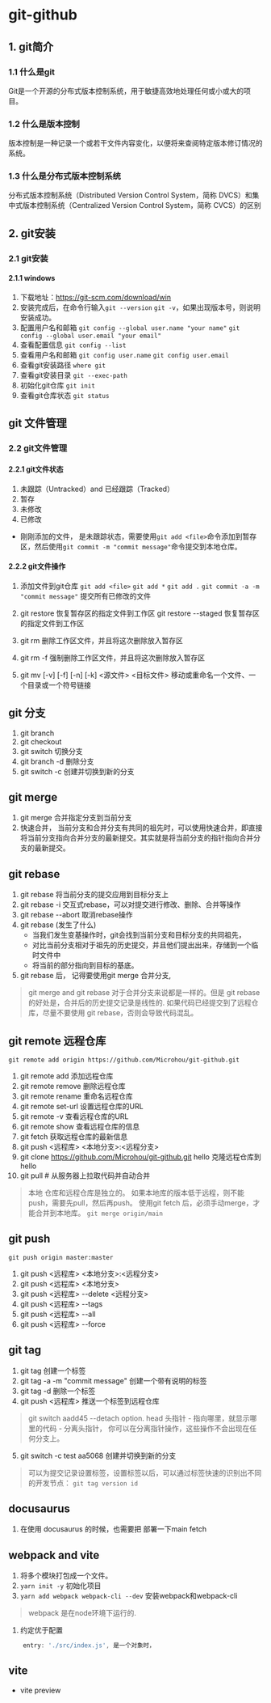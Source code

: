 # git-github

## 1. git简介
### 1.1 什么是git
Git是一个开源的分布式版本控制系统，用于敏捷高效地处理任何或小或大的项目。

### 1.2 什么是版本控制
版本控制是一种记录一个或若干文件内容变化，以便将来查阅特定版本修订情况的系统。

### 1.3 什么是分布式版本控制系统
分布式版本控制系统（Distributed Version Control System，简称 DVCS）和集中式版本控制系统（Centralized Version Control System，简称 CVCS）的区别

## 2. git安装
### 2.1 git安装
#### 2.1.1 windows
1. 下载地址：https://git-scm.com/download/win
2. 安装完成后，在命令行输入`git --version` `git -v`，如果出现版本号，则说明安装成功。
3. 配置用户名和邮箱 `git config --global user.name "your name"` `git config --global user.email "your email"`
4. 查看配置信息 `git config --list`
5. 查看用户名和邮箱 `git config user.name` `git config user.email`
6. 查看git安装路径 `where git`
7. 查看git安装目录 `git --exec-path`
8. 初始化git仓库 `git init`
9. 查看git仓库状态 `git status`

## git 文件管理
### 2.2 git文件管理
#### 2.2.1 git文件状态
1. 未跟踪（Untracked）and 已经跟踪（Tracked）
2.  暂存
3.  未修改
4.  已修改
- 刚刚添加的文件， 是未跟踪状态，需要使用`git add <file>`命令添加到暂存区，然后使用`git commit -m "commit message"`命令提交到本地仓库。

#### 2.2.2 git文件操作
1. 添加文件到git仓库 `git add <file>` `git add *` `git add .` `git commit -a -m "commit message"` 提交所有已修改的文件
2. git restore <file> 恢复暂存区的指定文件到工作区  git restore --staged <file> 恢复暂存区的指定文件到工作区

3. git rm <file> 删除工作区文件，并且将这次删除放入暂存区
4. git rm -f <file> 强制删除工作区文件，并且将这次删除放入暂存区

5. git mv [-v] [-f] [-n] [-k] <源文件> <目标文件> 移动或重命名一个文件、一个目录或一个符号链接

## git 分支
1. git branch <branchName>
2. git checkout <branchName> 
3. git switch <branchName> 切换分支
4. git branch -d <branchName> 删除分支
5. git switch -c <branchName> 创建并切换到新的分支

## git merge 
1. git merge <branchName> 合并指定分支到当前分支
2. 快速合并， 当前分支和合并分支有共同的祖先时，可以使用快速合并，即直接将当前分支指向合并分支的最新提交。其实就是将当前分支的指针指向合并分支的最新提交。

## git rebase
1. git rebase <branchName> 将当前分支的提交应用到目标分支上
2. git rebase -i <commit> 交互式rebase，可以对提交进行修改、删除、合并等操作
3. git rebase --abort 取消rebase操作
4. git rebase (发生了什么) 
    - 当我们发生变基操作时，git会找到当前分支和目标分支的共同祖先，
    - 对比当前分支相对于祖先的历史提交，并且他们提出出来，存储到一个临时文件中
    - 将当前的部分指向到目标的基底。
5. git rebase 后， 记得要使用git merge 合并分支, 
> git merge and git rebase 对于合并分支来说都是一样的。但是 git rebase 的好处是，合并后的历史提交记录是线性的.
> 如果代码已经提交到了远程仓库，尽量不要使用 git rebase，否则会导致代码混乱。

## git remote 远程仓库
`git remote add origin https://github.com/Microhou/git-github.git`
1. git remote add <remoteName> <remoteUrl> 添加远程仓库
2. git remote remove <remoteName> 删除远程仓库
3. git remote rename <oldName> <newName> 重命名远程仓库
4. git remote set-url <remoteName> <remoteUrl> 设置远程仓库的URL
5. git remote -v 查看远程仓库的URL
6. git remote show <remoteName> 查看远程仓库的信息
7. git fetch <remoteName> 获取远程仓库的最新信息
8. git push <远程库> <本地分支>:<远程分支>
9. git clone https://github.com/Microhou/git-github.git hello 克隆远程仓库到hello
10. git pull  # 从服务器上拉取代码并自动合并

> 本地 仓库和远程仓库是独立的。
> 如果本地库的版本低于远程，则不能push，需要先pull，然后再push。
> 使用git fetch 后，必须手动merge，才能合并到本地库。 `git merge origin/main`
## git push
`git push origin master:master`
1. git push <远程库> <本地分支>:<远程分支>
2. git push <远程库> <本地分支>
3. git push <远程库> --delete <远程分支>
4. git push <远程库> --tags
5. git push <远程库> --all
6. git push <远程库> --force

## git tag
1. git tag <tagName> 创建一个标签
2. git tag -a <tagName> -m "commit message" 创建一个带有说明的标签
3. git tag -d <tagName> 删除一个标签
4. git push <远程库> <tagName> 推送一个标签到远程仓库
> git switch aadd45 --detach option.
> head 头指针  - 指向哪里，就显示哪里的代码  - 分离头指针， 你可以在分离指针操作，这些操作不会出现在任何分支上。
5. git switch -c test aa5068  创建并切换到新的分支
> 可以为提交记录设置标签，设置标签以后，可以通过标签快速的识别出不同的开发节点：
`git tag version id`
## docusaurus
1. 在使用 docusaurus 的时候，也需要把 部署一下main fetch 


## webpack and vite
1. 将多个模块打包成一个文件。
2. `yarn init -y` 初始化项目
3. `yarn add webpack webpack-cli --dev` 安装webpack和webpack-cli
> webpack 是在node环境下运行的.
1. 约定优于配置
```js
    entry: './src/index.js', 是一个对象时，
```

## vite
- vite preview
